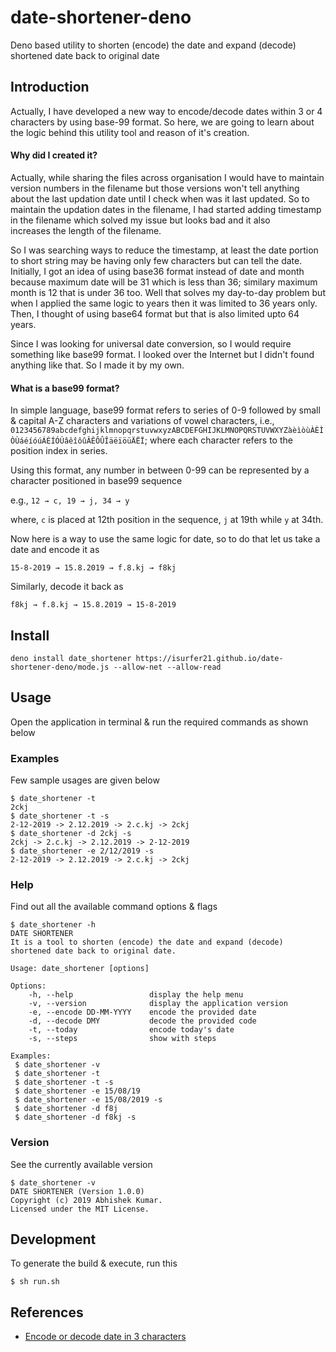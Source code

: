 # date-shortener-deno
Deno based utility to shorten (encode) the date and expand (decode) shortened date back to original date

## Introduction
Actually, I have developed a new way to encode/decode dates within 3 or 4 characters by using base-99 format. So here, we are going to learn about the logic behind this utility tool and reason of it's creation.

#### Why did I created it?
Actually, while sharing the files across organisation I would have to maintain version numbers in the filename but those versions won't tell anything about the last updation date until I check when was it last updated. So to maintain the updation dates in the filename, I had started adding timestamp in the filename which solved my issue but looks bad and it also increases the length of the filename. 

So I was searching ways to reduce the timestamp, at least the date portion to short string may be having only few characters but can tell the date. Initially, I got an idea of using base36 format instead of date and month because maximum date will be 31 which is less than 36; similary maximum month is 12 that is under 36 too. Well that solves my day-to-day problem but when I applied the same logic to years then it was limited to 36 years only. Then, I thought of using base64 format but that is also limited upto 64 years. 

Since I was looking for universal date conversion, so I would require something like base99 format. I looked over the Internet but I didn't found anything like that. So I made it by my own.

#### What is a base99 format?
In simple language, base99 format refers to series of 0-9 followed by small & capital A-Z characters and variations of vowel characters, i.e., `0123456789abcdefghijklmnopqrstuvwxyzABCDEFGHIJKLMNOPQRSTUVWXYZàèìòùÀÈÌÒÙáéíóúÁÉÍÓÚâêîôûÂÊÔÛÎäëïöüÄËÏ`; where each character refers to the position index in series.

Using this format, any number in between 0-99 can be represented by a character positioned in base99 sequence 

e.g., `12 → c, 19 → j, 34 → y`

where, `c` is placed at 12th position in the sequence, `j` at 19th while `y` at 34th.

Now here is a way to use the same logic for date, so to do that let us take a date and encode it as

`15-8-2019 → 15.8.2019 → f.8.kj → f8kj`

Similarly, decode it back as

`f8kj → f.8.kj → 15.8.2019 → 15-8-2019`

## Install

```
deno install date_shortener https://isurfer21.github.io/date-shortener-deno/mode.js --allow-net --allow-read
```

## Usage
Open the application in terminal & run the required commands as shown below

### Examples
Few sample usages are given below

```
$ date_shortener -t
2ckj
$ date_shortener -t -s
2-12-2019 -> 2.12.2019 -> 2.c.kj -> 2ckj
$ date_shortener -d 2ckj -s
2ckj -> 2.c.kj -> 2.12.2019 -> 2-12-2019
$ date_shortener -e 2/12/2019 -s
2-12-2019 -> 2.12.2019 -> 2.c.kj -> 2ckj
```

### Help
Find out all the available command options & flags 

```
$ date_shortener -h
DATE SHORTENER
It is a tool to shorten (encode) the date and expand (decode) shortened date back to original date.

Usage: date_shortener [options]

Options:
    -h, --help                 display the help menu
    -v, --version              display the application version
    -e, --encode DD-MM-YYYY    encode the provided date
    -d, --decode DMY           decode the provided code
    -t, --today                encode today's date
    -s, --steps                show with steps

Examples: 
 $ date_shortener -v 
 $ date_shortener -t 
 $ date_shortener -t -s 
 $ date_shortener -e 15/08/19 
 $ date_shortener -e 15/08/2019 -s 
 $ date_shortener -d f8j 
 $ date_shortener -d f8kj -s 

```

### Version
See the currently available version

```
$ date_shortener -v
DATE SHORTENER (Version 1.0.0)
Copyright (c) 2019 Abhishek Kumar.
Licensed under the MIT License.
```

## Development
To generate the build & execute, run this

```
$ sh run.sh
```

## References
- [Encode or decode date in 3 characters](http://akzcool.blogspot.com/2019/10/encode-or-decode-in-3-characters.html)
